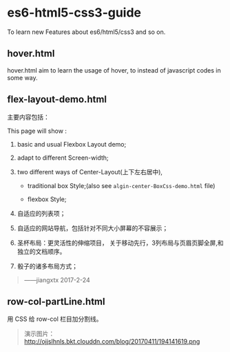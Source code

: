 # es6-html5-css3-guide

To learn new Features about es6/html5/css3 and so on.  

## hover.html

hover.html aim to learn the usage of hover, to instead of javascript codes in some way.  

## flex-layout-demo.html

主要内容包括：

This page will show :

1. basic and usual Flexbox Layout demo;

2. adapt to different Screen-width;

3. two different ways of Center-Layout(上下左右居中),

    + traditional box Style;(also see `algin-center-BoxCss-demo.html` file)  

    + flexbox Style;

4. 自适应的列表项；

5. 自适应的网站导航，包括针对不同大小屏幕的不容展示；

6. 圣杯布局：更灵活性的伸缩项目， 关于移动先行，3列布局与页眉页脚全屏,和独立的文档顺序。

7. 骰子的诸多布局方式；

> ——jiangxtx 2017-2-24

## row-col-partLine.html

用 CSS 给 row-col 栏目加分割线。
> 演示图片：http://ojjslhnls.bkt.clouddn.com/blog/20170411/194141619.png

